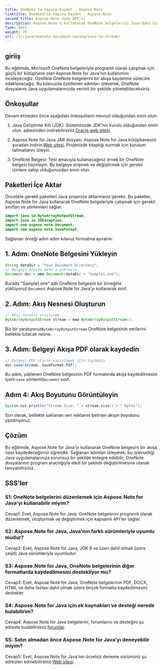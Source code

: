 ```yaml
---
title: OneNote'ta Yayına Kaydet - Aspose.Note
linktitle: OneNote'ta Yayına Kaydet - Aspose.Note
second_title: Aspose.Note Java API'si
description: Aspose.Note'u kullanarak OneNote belgelerini Java'daki bir akışa nasıl kaydedeceğinizi öğrenin. Bu işlevselliği uygulamalarınıza zahmetsizce entegre edin.
type: docs
weight: 20
url: /tr/java/onenote-document-saving/save-to-stream/
---
```

## giriiş

Bu eğitimde, Microsoft OneNote belgeleriyle programlı olarak çalışmak için güçlü bir kütüphane olan Aspose.Note for Java'nın kullanımını inceleyeceğiz. Özellikle OneNote belgelerini bir akışa kaydetme sürecine odaklanacağız. Bu kılavuzda özetlenen adımları izleyerek, OneNote dosyalarını Java uygulamalarınızda verimli bir şekilde yönetebileceksiniz.

## Önkoşullar

Devam etmeden önce aşağıdaki önkoşulların mevcut olduğundan emin olun:

1.  Java Geliştirme Kiti (JDK): Sisteminizde JDK'nın kurulu olduğundan emin olun. adresinden indirebilirsiniz.[Oracle web sitesi](https://www.oracle.com/java/technologies/javase-jdk11-downloads.html).
   
2.  Aspose.Note for Java JAR dosyası: Aspose.Note for Java kütüphanesini şuradan indirin:[Web sitesi](https://releases.aspose.com/note/java/). Projenizde kitaplığı kurmak için kurulum talimatlarını izleyin.

3. OneNote Belgesi: Test amacıyla kullanacağınız örnek bir OneNote belgesi hazırlayın. Bu belgeye erişmek ve değiştirmek için gerekli izinlere sahip olduğunuzdan emin olun.

## Paketleri İçe Aktar

Öncelikle gerekli paketleri Java projenize aktarmanız gerekir. Bu paketler, Aspose.Note for Java kullanarak OneNote belgeleriyle çalışmak için gerekli sınıfları ve yöntemleri sağlar.

```java
import java.io.ByteArrayOutputStream;
import java.io.IOException;
import com.aspose.note.Document;
import com.aspose.note.SaveFormat;
```

Sağlanan örneği adım adım kılavuz formatına ayıralım:

## 1. Adım: OneNote Belgesini Yükleyin

```java
String dataDir = "Your Document Directory";
// Belgeyi Aspose.Note'a yükleyin
Document doc = new Document(dataDir + "Sample1.one");
```

 Burada "Sample1.one" adlı OneNote belgesini bir örneğine yüklüyoruz.`Document` Aspose.Note for Java'yı kullanarak sınıf.

## 2. Adım: Akış Nesnesi Oluşturun

```java
// Akış nesnesi oluşturma
ByteArrayOutputStream stream = new ByteArrayOutputStream();
```

 Biz bir yaratıyoruz`ByteArrayOutputStream` OneNote belgesinin verilerini bellekte tutacak nesne.

## 3. Adım: Belgeyi Akışa PDF olarak kaydedin

```java
// Belgeyi PDF olarak yayınlamak için kaydedin
doc.save(stream, SaveFormat.Pdf);
```

 Bu adım, yüklenen OneNote belgesinin PDF formatında akışa kaydedilmesini içerir.`save` yöntemi`Document` sınıf.

## Adım 4: Akış Boyutunu Görüntüleyin

```java
System.out.println("Stream Size: " + stream.size() + " bytes");
```

Son olarak, bellekte saklanan veri miktarını belirten akışın boyutunu yazdırıyoruz.

## Çözüm

Bu eğitimde, Aspose.Note for Java'yı kullanarak OneNote belgesini bir akışa nasıl kaydedeceğimizi öğrendik. Sağlanan adımları izleyerek, bu işlevselliği Java uygulamalarınıza sorunsuz bir şekilde entegre edebilir, OneNote dosyalarının program aracılığıyla etkili bir şekilde değiştirilmesine olanak tanıyabilirsiniz.

## SSS'ler

### S1: OneNote belgelerini düzenlemek için Aspose.Note for Java'yı kullanabilir miyim?

Cevap1: Evet, Aspose.Note for Java, OneNote belgelerini programlı olarak düzenlemek, oluşturmak ve değiştirmek için kapsamlı API'ler sağlar.

### S2: Aspose.Note for Java, Java'nın farklı sürümleriyle uyumlu mudur?

Cevap2: Evet, Aspose.Note for Java, JDK 8 ve üzeri dahil olmak üzere çeşitli Java sürümleriyle uyumludur.

### S3: Aspose.Note for Java, OneNote belgelerinin diğer formatlarda kaydedilmesini destekliyor mu?

Cevap3: Evet, Aspose.Note for Java, OneNote belgelerinin PDF, DOCX, HTML ve daha fazlası dahil olmak üzere birçok formatta kaydedilmesini destekler.

### S4: Aspose.Note for Java için ek kaynakları ve desteği nerede bulabilirim?

Cevap4: Aspose.Note for Java belgelerini, forumlarını ve desteğini şu adreste bulabilirsiniz:[forumlar](https://forum.aspose.com/c/note/28).

### S5: Satın almadan önce Aspose.Note for Java'yı deneyebilir miyim?

 Cevap5: Evet, Aspose.Note for Java'nın ücretsiz deneme sürümünü şu adresten edinebilirsiniz:[Web sitesi](https://releases.aspose.com/).